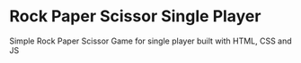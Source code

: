 # Rock Paper Scissor Single Player
 Simple Rock Paper Scissor Game for single player built with HTML, CSS and JS
